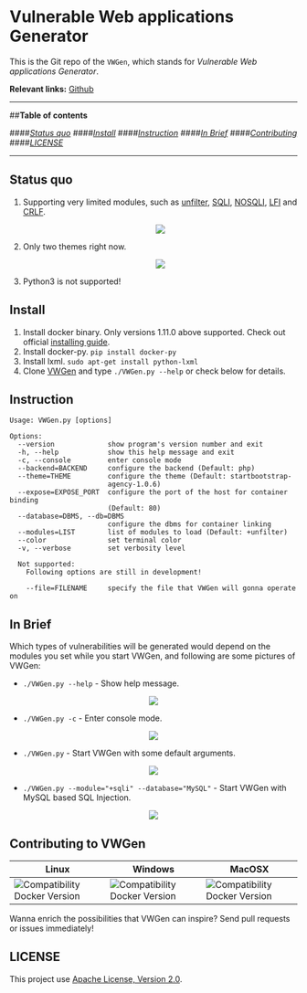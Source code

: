 # Vulnerable Web applications Generator

This is the Git repo of the `VWGen`, which stands for *Vulnerable Web applications Generator*.

**Relevant links:**
 [Github](https://github.com/qazbnm456/VWGen)

---------------------------------------

##**Table of contents**

####*[Status quo](#status)*
####*[Install](#install)*
####*[Instruction](#instruction)*
####*[In Brief](#brief)*
####*[Contributing](#contribute)*
####*[LICENSE](#license)*

---------------------------------------

<a name="status"></a>
## Status quo

1. Supporting very limited modules, such as [unfilter](https://www.owasp.org/index.php/Injection_Prevention_Cheat_Sheet), [SQLI](https://www.owasp.org/index.php/SQL_Injection), [NOSQLI](https://www.owasp.org/index.php/Testing_for_NoSQL_injection), [LFI](https://www.owasp.org/index.php/Testing_for_Local_File_Inclusion) and [CRLF](https://www.owasp.org/index.php/CRLF_Injection).
    <div align="center"><img src="http://i.imgur.com/FXDDWJk.png" /></div>

2. Only two themes right now.
    <div align="center"><img src="http://i.imgur.com/qRNyz0G.png" /></div>
3. Python3 is not supported!

<a name="install"></a>
## Install

1. Install docker binary. Only versions 1.11.0 above supported. Check out official [installing guide](https://docs.docker.com/linux/).
2. Install docker-py. `pip install docker-py`
3. Install lxml. `sudo apt-get install python-lxml`
4. Clone [VWGen](https://github.com/qazbnm456/VWGen) and type `./VWGen.py --help` or check below for details.

<a name="instruction"></a>
## Instruction

    Usage: VWGen.py [options]

    Options:
      --version             show program's version number and exit
      -h, --help            show this help message and exit
      -c, --console         enter console mode
      --backend=BACKEND     configure the backend (Default: php)
      --theme=THEME         configure the theme (Default: startbootstrap-
                            agency-1.0.6)
      --expose=EXPOSE_PORT  configure the port of the host for container binding
                            (Default: 80)
      --database=DBMS, --db=DBMS
                            configure the dbms for container linking
      --modules=LIST        list of modules to load (Default: +unfilter)
      --color               set terminal color
      -v, --verbose         set verbosity level

      Not supported:
        Following options are still in development!

        --file=FILENAME     specify the file that VWGen will gonna operate on

<a name="brief"></a>
## In Brief

Which types of vulnerabilities will be generated would depend on the modules you set while you start VWGen, and following are some pictures of VWGen:

- `./VWGen.py --help` - Show help message.
<div align="center"><img src="http://i.imgur.com/aTowy7Z.png" /></div>

- `./VWGen.py -c` - Enter console mode.
<div align="center"><img src="http://i.imgur.com/lmGJm9L.png" /></div>

- `./VWGen.py` - Start VWGen with some default arguments.
<div align="center"><img src="http://i.imgur.com/Nb8hdqf.png" /></div>

- `./VWGen.py --module="+sqli" --database="MySQL"` - Start VWGen with MySQL based SQL Injection.
<div align="center"><img src="http://i.imgur.com/uReoiLh.png" /></div>

<a name="contribute"></a>
## Contributing to VWGen

| Linux | Windows | MacOSX |
|------------------|---------|---------|
| ![Compatibility Docker Version](https://img.shields.io/badge/docker%20version-1.11.1-blue.svg) | ![Compatibility Docker Version](https://img.shields.io/badge/docker%20version-1.11.1-blue.svg) | ![Compatibility Docker Version](https://img.shields.io/badge/docker%20version-1.11.1-blue.svg) |

Wanna enrich the possibilities that VWGen can inspire? Send pull requests or issues immediately!

<a name="license"></a>
## LICENSE

This project use [Apache License, Version 2.0](https://github.com/qazbnm456/VWGen/blob/master/LICENSE).
